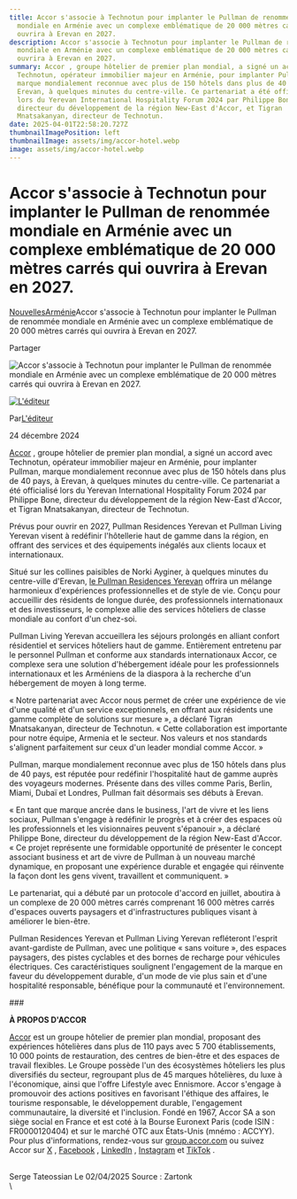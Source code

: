 ```yaml
---
title: Accor s'associe à Technotun pour implanter le Pullman de renommée
  mondiale en Arménie avec un complexe emblématique de 20 000 mètres carrés qui
  ouvrira à Erevan en 2027.
description: Accor s'associe à Technotun pour implanter le Pullman de renommée
  mondiale en Arménie avec un complexe emblématique de 20 000 mètres carrés qui
  ouvrira à Erevan en 2027.
summary: Accor , groupe hôtelier de premier plan mondial, a signé un accord avec
  Technotun, opérateur immobilier majeur en Arménie, pour implanter Pullman,
  marque mondialement reconnue avec plus de 150 hôtels dans plus de 40 pays, à
  Erevan, à quelques minutes du centre-ville. Ce partenariat a été officialisé
  lors du Yerevan International Hospitality Forum 2024 par Philippe Bone,
  directeur du développement de la région New-East d'Accor, et Tigran
  Mnatsakanyan, directeur de Technotun.
date: 2025-04-01T22:58:20.727Z
thumbnailImagePosition: left
thumbnailImage: assets/img/accor-hotel.webp
image: assets/img/accor-hotel.webp
---
```

<!--StartFragment-->

# Accor s'associe à Technotun pour implanter le Pullman de renommée mondiale en Arménie avec un complexe emblématique de 20 000 mètres carrés qui ouvrira à Erevan en 2027.

[Nouvelles](https://zartonkmedia.com/category/news/ "Voir tous les articles dans Actualités")[Arménie](https://zartonkmedia.com/category/news/news-armenia/ "Voir tous les articles en Arménie")Accor s'associe à Technotun pour implanter le Pullman de renommée mondiale en Arménie avec un complexe emblématique de 20 000 mètres carrés qui ouvrira à Erevan en 2027.

Partager

[](https://www.facebook.com/sharer.php?u=https%3A%2F%2Fzartonkmedia.com%2F2024%2F12%2F24%2Faccor-partners-with-technotun-to-bring-the-world-renowned-pullman-to-armenia-with-a-landmark-20000-square-meter-complex-opening-in-yerevan-in-2027%2F "Facebook")

[](https://twitter.com/intent/tweet?text=Accor+Partners+With+Technotun+To+Bring+The+World-Renowned+Pullman+To+Armenia+With+A+Landmark+20%2C000-Square-Meter+Complex+Opening+In+Yerevan+In+2027&url=https%3A%2F%2Fzartonkmedia.com%2F2024%2F12%2F24%2Faccor-partners-with-technotun-to-bring-the-world-renowned-pullman-to-armenia-with-a-landmark-20000-square-meter-complex-opening-in-yerevan-in-2027%2F&via=%40zartonkmedia "Gazouillement")

[](https://pinterest.com/pin/create/button/?url=https://zartonkmedia.com/2024/12/24/accor-partners-with-technotun-to-bring-the-world-renowned-pullman-to-armenia-with-a-landmark-20000-square-meter-complex-opening-in-yerevan-in-2027/&media=https://zartonkmedia.com/wp-content/uploads/2024/12/Copy-of-NEWS-ZM-45-OF-53.png&description=Accor+Partners+With+Technotun+To+Bring+The+World-Renowned+Pullman+To+Armenia+With+A+Landmark+20%2C000-Square-Meter+Complex+Opening+In+Yerevan+In+2027 "Pinterest")

[](https://api.whatsapp.com/send?text=Accor+Partners+With+Technotun+To+Bring+The+World-Renowned+Pullman+To+Armenia+With+A+Landmark+20%2C000-Square-Meter+Complex+Opening+In+Yerevan+In+2027%20%0A%0A%20https://zartonkmedia.com/2024/12/24/accor-partners-with-technotun-to-bring-the-world-renowned-pullman-to-armenia-with-a-landmark-20000-square-meter-complex-opening-in-yerevan-in-2027/ "WhatsApp")

![](https://i0.wp.com/zartonkmedia.com/wp-content/uploads/2024/12/Copy-of-NEWS-ZM-45-OF-53.png?resize=1920%2C1793&ssl=1 "Accor s'associe à Technotun pour implanter le Pullman de renommée mondiale en Arménie avec un complexe emblématique de 20 000 mètres carrés qui ouvrira à Erevan en 2027.")

[![L'éditeur](https://secure.gravatar.com/avatar/3aad759ab225dbc11b3890ffd4301ce0?s=50&d=identicon&r=g)](https://zartonkmedia.com/author/zartonkmedia1/ "L'éditeur")

Par[L'éditeur](https://zartonkmedia.com/author/zartonkmedia1/)

24 décembre 2024

[Accor](https://group.accor.com/en) , groupe hôtelier de premier plan mondial, a signé un accord avec Technotun, opérateur immobilier majeur en Arménie, pour implanter Pullman, marque mondialement reconnue avec plus de 150 hôtels dans plus de 40 pays, à Erevan, à quelques minutes du centre-ville. Ce partenariat a été officialisé lors du Yerevan International Hospitality Forum 2024 par Philippe Bone, directeur du développement de la région New-East d'Accor, et Tigran Mnatsakanyan, directeur de Technotun.

Prévus pour ouvrir en 2027, Pullman Residences Yerevan et Pullman Living Yerevan visent à redéfinir l'hôtellerie haut de gamme dans la région, en offrant des services et des équipements inégalés aux clients locaux et internationaux.

Situé sur les collines paisibles de Norki Ayginer, à quelques minutes du centre-ville d'Erevan, [le Pullman Residences Yerevan](http://pullmanyerevan.com/) offrira un mélange harmonieux d'expériences professionnelles et de style de vie. Conçu pour accueillir des résidents de longue durée, des professionnels internationaux et des investisseurs, le complexe allie des services hôteliers de classe mondiale au confort d'un chez-soi.

Pullman Living Yerevan accueillera les séjours prolongés en alliant confort résidentiel et services hôteliers haut de gamme. Entièrement entretenu par le personnel Pullman et conforme aux standards internationaux Accor, ce complexe sera une solution d'hébergement idéale pour les professionnels internationaux et les Arméniens de la diaspora à la recherche d'un hébergement de moyen à long terme.

« Notre partenariat avec Accor nous permet de créer une expérience de vie d'une qualité et d'un service exceptionnels, en offrant aux résidents une gamme complète de solutions sur mesure », a déclaré Tigran Mnatsakanyan, directeur de Technotun. « Cette collaboration est importante pour notre équipe, Armenia et le secteur. Nos valeurs et nos standards s'alignent parfaitement sur ceux d'un leader mondial comme Accor. »

Pullman, marque mondialement reconnue avec plus de 150 hôtels dans plus de 40 pays, est réputée pour redéfinir l'hospitalité haut de gamme auprès des voyageurs modernes. Présente dans des villes comme Paris, Berlin, Miami, Dubaï et Londres, Pullman fait désormais ses débuts à Erevan.

« En tant que marque ancrée dans le business, l'art de vivre et les liens sociaux, Pullman s'engage à redéfinir le progrès et à créer des espaces où les professionnels et les visionnaires peuvent s'épanouir », a déclaré Philippe Bone, directeur du développement de la région New-East d'Accor. « Ce projet représente une formidable opportunité de présenter le concept associant business et art de vivre de Pullman à un nouveau marché dynamique, en proposant une expérience durable et engagée qui réinvente la façon dont les gens vivent, travaillent et communiquent. »

Le partenariat, qui a débuté par un protocole d'accord en juillet, aboutira à un complexe de 20 000 mètres carrés comprenant 16 000 mètres carrés d'espaces ouverts paysagers et d'infrastructures publiques visant à améliorer le bien-être.

Pullman Residences Yerevan et Pullman Living Yerevan refléteront l'esprit avant-gardiste de Pullman, avec une politique « sans voiture », des espaces paysagers, des pistes cyclables et des bornes de recharge pour véhicules électriques. Ces caractéristiques soulignent l'engagement de la marque en faveur du développement durable, d'un mode de vie plus sain et d'une hospitalité responsable, bénéfique pour la communauté et l'environnement.

\###

**À PROPOS D'ACCOR**

[Accor](https://group.accor.com/en) est un groupe hôtelier de premier plan mondial, proposant des expériences hôtelières dans plus de 110 pays avec 5 700 établissements, 10 000 points de restauration, des centres de bien-être et des espaces de travail flexibles. Le Groupe possède l'un des écosystèmes hôteliers les plus diversifiés du secteur, regroupant plus de 45 marques hôtelières, du luxe à l'économique, ainsi que l'offre Lifestyle avec Ennismore. Accor s'engage à promouvoir des actions positives en favorisant l'éthique des affaires, le tourisme responsable, le développement durable, l'engagement communautaire, la diversité et l'inclusion. Fondé en 1967, Accor SA a son siège social en France et est coté à la Bourse Euronext Paris (code ISIN : FR0000120404) et sur le marché OTC aux États-Unis (mnémo : ACCYY). Pour plus d'informations, rendez-vous sur [group.accor.com](http://group.accor.com/) ou suivez Accor sur [X](https://twitter.com/Accor) , [Facebook](https://www.facebook.com/Accor/) , [LinkedIn](https://www.linkedin.com/company/accor/) , [Instagram](https://www.instagram.com/accor) et [TikTok](https://www.tiktok.com/@accor?lang=fr) .

\
﻿Serge Tateossian Le 02/04/2025      Source : Zartonk\
\
<!--EndFragment-->